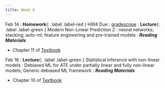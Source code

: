 ```yaml
---
title: Week 6
---
```


Feb 14
: **Homework**{: .label .label-red } HW4 Due
  : [gradescope](https://www.gradescope.com/courses/486969/)
: **Lecture**{: .label .label-green } Modern Non-Linear Prediction 2
: neural networks; stacking; auto-ml; feature engineering and pre-trained models
: ***Reading Materials***
- Chapter 11 of [Textbook](https://canvas.stanford.edu/courses/168439/files/folder/Readings)



Feb 16
: **Lecture**{: .label .label-green } Statistical inference with non-linear models
: Debiased ML for ATE under partially linear and fully non-linear models; Generic debiased ML framework
: ***Reading Materials***
- Chapter 10 of [Textbook](https://canvas.stanford.edu/courses/168439/files/folder/Readings)
